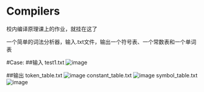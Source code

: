 # Compilers
校内编译原理课上的作业，就挂在这了

一个简单的词法分析器，输入.txt文件，输出一个符号表、一个常数表和一个单词表

#Case:
##输入 test1.txt
![image](https://user-images.githubusercontent.com/69621137/230610209-93d7575e-cf59-4d78-8c69-2c910b2e81f4.png)

##输出
token_table.txt
![image](https://user-images.githubusercontent.com/69621137/230610375-aacf7310-1ef2-4c50-8b3d-a14dbaca309d.png)
constant_table.txt
![image](https://user-images.githubusercontent.com/69621137/230610479-db09966c-7062-48a9-90c6-d3ed189036b8.png)
symbol_table.txt
![image](https://user-images.githubusercontent.com/69621137/230610533-7a92b588-ea98-4324-961b-c6b90d7bbe7b.png)
